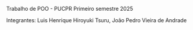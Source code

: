 Trabalho de POO - PUCPR Primeiro semestre 2025 

Integrantes: Luis Henrique Hiroyuki Tsuru, João Pedro Vieira de Andrade
